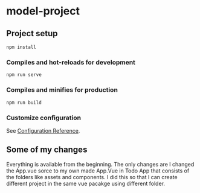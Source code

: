# model-project

## Project setup
```
npm install
```

### Compiles and hot-reloads for development
```
npm run serve
```

### Compiles and minifies for production
```
npm run build
```

### Customize configuration
See [Configuration Reference](https://cli.vuejs.org/config/).


## Some of my changes
Everything is available from the beginning. The only changes are I changed the App.vue sorce to my own made App.Vue in Todo App that consists of the folders like assets and components. I did this so that I can create different project in the same vue pacakge using different folder.